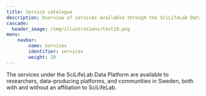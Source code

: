 ```yaml
---
title: Service catalogue
description: Overview of services available through the SciLifeLab Data Platform.
cascade:
  header_image: /img/illustrations/test10.png
menu:
    navbar:
        name: Services
        identifier: services
        weight: 20
---
```


The services under the SciLifeLab Data Platform are available to researchers, data-producing platforms, and communities in Sweden, both with and without an affiliation to SciLifeLab.
